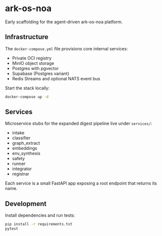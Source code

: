 # ark-os-noa

Early scaffolding for the agent-driven ark-os-noa platform.

## Infrastructure

The `docker-compose.yml` file provisions core internal services:

- Private OCI registry
- MinIO object storage
- Postgres with pgvector
- Supabase (Postgres variant)
- Redis Streams and optional NATS event bus

Start the stack locally:

```bash
docker-compose up -d
```

## Services

Microservice stubs for the expanded digest pipeline live under `services/`:

- intake
- classifier
- graph_extract
- embeddings
- env_synthesis
- safety
- runner
- integrator
- registrar

Each service is a small FastAPI app exposing a root endpoint that returns its name.

## Development

Install dependencies and run tests:

```bash
pip install -r requirements.txt
pytest
```

